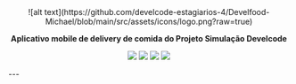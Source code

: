 <div align="center">
    ![alt text](https://github.com/develcode-estagiarios-4/Develfood-Michael/blob/main/src/assets/icons/logo.png?raw=true) 


<strong align="center">Aplicativo mobile de delivery de comida do Projeto Simulação Develcode</strong>

<a href=""><img src="https://img.shields.io/github/license/develcode-estagiarios-4/Develfood-Michael" /></a>
<a href=""><img src="https://img.shields.io/github/issues/develcode-estagiarios-4/Develfood-Michael" /></a>
<a href=""><img src="https://img.shields.io/github/stars/develcode-estagiarios-4/Develfood-Michael" /></a>
<a href=""><img src="https://img.shields.io/github/forks/develcode-estagiarios-4/Develfood-Michael" /></a>
</div>
---




